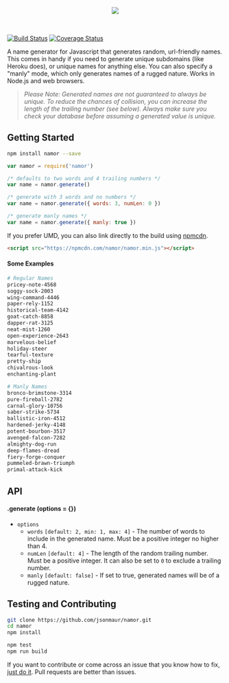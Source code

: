 <div align="center">
<img src="https://github.com/jsonmaur/namor/raw/master/assets/namor.png">
</div>
<br> <br>

[![Build Status](https://travis-ci.org/jsonmaur/namor.svg?branch=master)](https://travis-ci.org/jsonmaur/namor)
[![Coverage Status](https://coveralls.io/repos/github/jsonmaur/namor/badge.svg?branch=master)](https://coveralls.io/github/jsonmaur/namor?branch=master)

A name generator for Javascript that generates random, url-friendly names. This comes in handy if you need to generate unique subdomains (like Heroku does), or unique names for anything else. You can also specify a "manly" mode, which only generates names of a rugged nature. Works in Node.js and web browsers.

> *Please Note: Generated names are not guaranteed to always be unique. To reduce the chances of collision, you can increase the length of the trailing number (see below). Always make sure you check your database before assuming a generated value is unique.*

## Getting Started

```bash
npm install namor --save
```

```javascript
var namor = require('namor')

/* defaults to two words and 4 trailing numbers */
var name = namor.generate()

/* generate with 3 words and no numbers */
var name = namor.generate({ words: 3, numLen: 0 })

/* generate manly names */
var name = namor.generate({ manly: true })
```

If you prefer UMD, you can also link directly to the build using [npmcdn](https://npmcdn.com).

```html
<script src="https://npmcdn.com/namor/namor.min.js"></script>
```

#### Some Examples

```bash
# Regular Names
pricey-note-4568
soggy-sock-2003
wing-command-4446
paper-rely-1152
historical-team-4142
goat-catch-8858
dapper-rat-3125
neat-mist-1260
open-experience-2643
marvelous-belief
holiday-steer
tearful-texture
pretty-ship
chivalrous-look
enchanting-plant

# Manly Names
bronco-brimstone-3314
pure-fireball-2782
carnal-glory-10756
saber-strike-5734
ballistic-iron-4512
hardened-jerky-4148
potent-bourbon-3517
avenged-falcon-7282
almighty-dog-run
deep-flames-dread
fiery-forge-conquer
pummeled-brawn-triumph
primal-attack-kick
```

## API

#### .generate (options = {})

- `options`
  - `words` `[default: 2, min: 1, max: 4]` - The number of words to include in the generated name. Must be a positive integer no higher than 4.
  - `numLen` `[default: 4]` - The length of the random trailing number. Must be a positive integer. It can also be set to `0` to exclude a trailing number.
  - `manly` `[default: false]` - If set to true, generated names will be of a rugged nature.

## Testing and Contributing

```bash
git clone https://github.com/jsonmaur/namor.git
cd namor
npm install

npm test
npm run build
```

If you want to contribute or come across an issue that you know how to fix, [just do it](https://www.youtube.com/watch?v=ZXsQAXx_ao0). Pull requests are better than issues.
